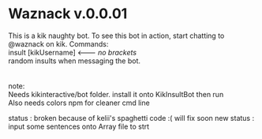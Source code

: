 # Waznack v.0.0.01

This is a kik naughty bot. To see this bot in action, start chatting to @waznack on kik.
Commands: <br>
insult [kikUsername] <--- *no brackets* <br>
random insults when messaging the bot. <br>
<br>
<br>
note: <br>
Needs kikinteractive/bot folder. install it onto KikInsultBot then run <br>
Also needs colors npm for cleaner cmd line <br>

status : broken because of kelii's spaghetti code :( will fix soon
new status : input some sentences onto Array file to strt
